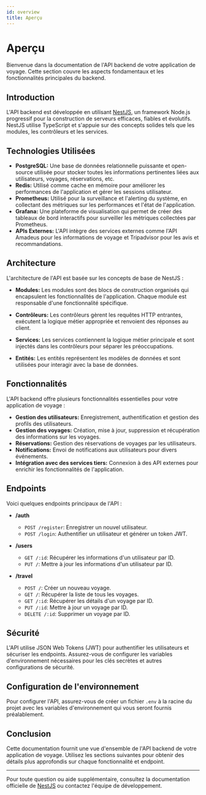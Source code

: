 ```yaml
---
id: overview
title: Aperçu
---
```


# Aperçu

Bienvenue dans la documentation de l'API backend de votre application de voyage. Cette section couvre les aspects fondamentaux et les fonctionnalités principales du backend.

## Introduction

L'API backend est développée en utilisant [NestJS](https://nestjs.com/), un framework Node.js progressif pour la construction de serveurs efficaces, fiables et évolutifs. NestJS utilise TypeScript et s'appuie sur des concepts solides tels que les modules, les contrôleurs et les services.

## Technologies Utilisées

- **PostgreSQL:** Une base de données relationnelle puissante et open-source utilisée pour stocker toutes les informations pertinentes liées aux utilisateurs, voyages, réservations, etc.
- **Redis:** Utilisé comme cache en mémoire pour améliorer les performances de l'application et gérer les sessions utilisateur.
- **Prometheus:** Utilisé pour la surveillance et l'alerting du système, en collectant des métriques sur les performances et l'état de l'application.
- **Grafana:** Une plateforme de visualisation qui permet de créer des tableaux de bord interactifs pour surveiller les métriques collectées par Prometheus.
- **APIs Externes:** L'API intègre des services externes comme l'API Amadeus pour les informations de voyage et Tripadvisor pour les avis et recommandations.

## Architecture

L'architecture de l'API est basée sur les concepts de base de NestJS :

- **Modules:** Les modules sont des blocs de construction organisés qui encapsulent les fonctionnalités de l'application. Chaque module est responsable d'une fonctionnalité spécifique.

- **Contrôleurs:** Les contrôleurs gèrent les requêtes HTTP entrantes, exécutent la logique métier appropriée et renvoient des réponses au client.

- **Services:** Les services contiennent la logique métier principale et sont injectés dans les contrôleurs pour séparer les préoccupations.

- **Entités:** Les entités représentent les modèles de données et sont utilisées pour interagir avec la base de données.

## Fonctionnalités

L'API backend offre plusieurs fonctionnalités essentielles pour votre application de voyage :

- **Gestion des utilisateurs:** Enregistrement, authentification et gestion des profils des utilisateurs.
- **Gestion des voyages:** Création, mise à jour, suppression et récupération des informations sur les voyages.
- **Réservations:** Gestion des réservations de voyages par les utilisateurs.
- **Notifications:** Envoi de notifications aux utilisateurs pour divers événements.
- **Intégration avec des services tiers:** Connexion à des API externes pour enrichir les fonctionnalités de l'application.

## Endpoints

Voici quelques endpoints principaux de l'API :

- **/auth**
  - `POST /register`: Enregistrer un nouvel utilisateur.
  - `POST /login`: Authentifier un utilisateur et générer un token JWT.

- **/users**
  - `GET /:id`: Récupérer les informations d'un utilisateur par ID.
  - `PUT /`: Mettre à jour les informations d'un utilisateur par ID.

- **/travel**
  - `POST /`: Créer un nouveau voyage.
  - `GET /`: Récupérer la liste de tous les voyages.
  - `GET /:id`: Récupérer les détails d'un voyage par ID.
  - `PUT /:id`: Mettre à jour un voyage par ID.
  - `DELETE /:id`: Supprimer un voyage par ID.

## Sécurité

L'API utilise JSON Web Tokens (JWT) pour authentifier les utilisateurs et sécuriser les endpoints. Assurez-vous de configurer les variables d'environnement nécessaires pour les clés secrètes et autres configurations de sécurité.

## Configuration de l'environnement

Pour configurer l'API, assurez-vous de créer un fichier `.env` à la racine du projet avec les variables d'environnement qui vous seront fournis préalablement.

## Conclusion

Cette documentation fournit une vue d'ensemble de l'API backend de votre application de voyage. Utilisez les sections suivantes pour obtenir des détails plus approfondis sur chaque fonctionnalité et endpoint.

---

Pour toute question ou aide supplémentaire, consultez la documentation officielle de [NestJS](https://docs.nestjs.com/) ou contactez l'équipe de développement.
